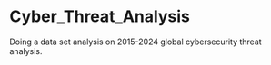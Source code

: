 # Cyber_Threat_Analysis
Doing a data set analysis on 2015-2024 global cybersecurity threat analysis.
